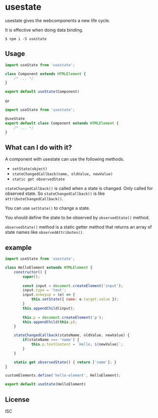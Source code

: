 # usestate

usestate gives the webcomponents a new life cycle.

It is effective when doing data binding.

```
$ npm i -S usestate
```

## Usage

```javascript
import useState from 'usestate';

class Component extends HTMLElement {
	/* ... */
}

export default useState(Component)
```

or

```javascript
import useState from 'usestate';

@useState
export default class Component extends HTMLElement {
	/* ... */
}
```

## What can I do with it?

A component with usestate can use the following methods.
- `setState(object)`
- `stateChangedCallback(name, oldValue, newValue)`
- `static get observedState`

`stateChangedCallback()` is called when a state is changed. Only called for observed state. So `stateChangedCallback()` is like `attributeChangedCallback()`.

You can use `setState()` to change a state.

You should define the state to be observed by `observedState()` method.

`observedState()` method is a static getter method that returns an array of state names like `observedAttributes()`.

## example

```javascript
import useState from 'usestate';

class HelloElement extends HTMLElement {
	constructor() {
		super();
		
		const input = document.createElement('input');
		input.type = 'text';
		input.onkeyup = (e) => {
			this.setState({ name: e.target.value });
		}
		this.appendChild(input);
		
		this.p = document.createElement('p');
		this.appendChild(this.p);
	}

	stateChangedCallback(stateName, oldValue, newValue) {
		if(stateName === 'name') {
			this.p.textContent = `Hello, ${newValue}`;
		}
	}

	static get observedState() { return ['name']; }
}

customElements.define('hello-element', HelloElement);

export default useState(HelloElement)
```

## License

ISC